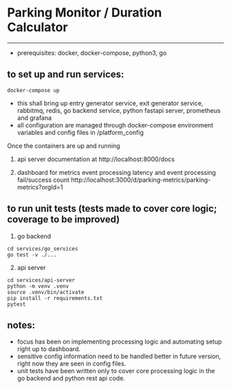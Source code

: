 <!-- todo

api docs
prometheus meyrics

retention rabbit mq

docker exec -it rabbitmq rabbitmqctl set_policy TTL ".*" '{"message-ttl":60000}' --apply-to queues -->


# Parking Monitor / Duration Calculator

---
- prerequisites: docker, docker-compose, python3, go
## to set up and run services: 
```
docker-compose up
```
- this shall bring up entry generator service, exit generator service, rabbitmq, redis, go backend service, python fastapi server, prometheus and grafana
- all configuration are managed through docker-compose environment variables and config files in /platform_config

Once the containers are up and running

1. api server documentation at http://localhost:8000/docs

2. dashboard for metrics event processing latency and event processing fail/success count http://localhost:3000/d/parking-metrics/parking-metrics?orgId=1



## to run unit tests (tests made to cover core logic; coverage to be improved)

1. go backend
```
cd services/go_services
go test -v ./...  
```

2. api server
```
cd services/api-server
python -m venv .venv
source .venv/bin/activate
pip install -r requirements.txt
pytest
```

## notes:

- focus has been on implementing processing logic and automating setup right up to dashboard.
- sensitive config information need to be handled better in future version, right now they are seen in config files.
- unit tests have been written only to cover core processing logic in the go backend and python rest api code. 






